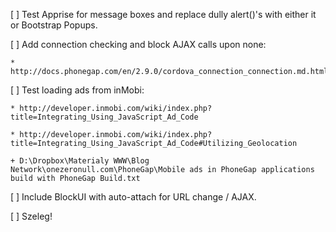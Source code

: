 [ ] Test Apprise for message boxes and replace dully alert()'s with either it or Bootstrap Popups.

[ ] Add connection checking and block AJAX calls upon none:

	* http://docs.phonegap.com/en/2.9.0/cordova_connection_connection.md.html#Connection

[ ] Test loading ads from inMobi:

	* http://developer.inmobi.com/wiki/index.php?title=Integrating_Using_JavaScript_Ad_Code
	
	* http://developer.inmobi.com/wiki/index.php?title=Integrating_Using_JavaScript_Ad_Code#Utilizing_Geolocation
	
	+ D:\Dropbox\Materialy WWW\Blog Network\onezeronull.com\PhoneGap\Mobile ads in PhoneGap applications build with PhoneGap Build.txt

[ ] Include BlockUI with auto-attach for URL change / AJAX.

[ ] Szeleg!